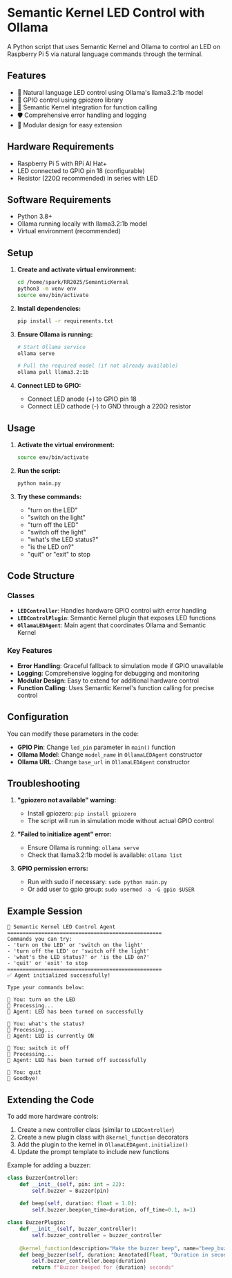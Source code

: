 # Semantic Kernel LED Control with Ollama

A Python script that uses Semantic Kernel and Ollama to control an LED on Raspberry Pi 5 via natural language commands through the terminal.

## Features

- 🤖 Natural language LED control using Ollama's llama3.2:1b model
- 🔌 GPIO control using gpiozero library
- 🧠 Semantic Kernel integration for function calling
- 🛡️ Comprehensive error handling and logging
- 🔧 Modular design for easy extension

## Hardware Requirements

- Raspberry Pi 5 with RPi AI Hat+
- LED connected to GPIO pin 18 (configurable)
- Resistor (220Ω recommended) in series with LED

## Software Requirements

- Python 3.8+
- Ollama running locally with llama3.2:1b model
- Virtual environment (recommended)

## Setup

1. **Create and activate virtual environment:**
   ```bash
   cd /home/spark/RR2025/SemanticKernal
   python3 -m venv env
   source env/bin/activate
   ```

2. **Install dependencies:**
   ```bash
   pip install -r requirements.txt
   ```

3. **Ensure Ollama is running:**
   ```bash
   # Start Ollama service
   ollama serve
   
   # Pull the required model (if not already available)
   ollama pull llama3.2:1b
   ```

4. **Connect LED to GPIO:**
   - Connect LED anode (+) to GPIO pin 18
   - Connect LED cathode (-) to GND through a 220Ω resistor

## Usage

1. **Activate the virtual environment:**
   ```bash
   source env/bin/activate
   ```

2. **Run the script:**
   ```bash
   python main.py
   ```

3. **Try these commands:**
   - "turn on the LED"
   - "switch on the light"
   - "turn off the LED"
   - "switch off the light"
   - "what's the LED status?"
   - "is the LED on?"
   - "quit" or "exit" to stop

## Code Structure

### Classes

- **`LEDController`**: Handles hardware GPIO control with error handling
- **`LEDControlPlugin`**: Semantic Kernel plugin that exposes LED functions
- **`OllamaLEDAgent`**: Main agent that coordinates Ollama and Semantic Kernel

### Key Features

- **Error Handling**: Graceful fallback to simulation mode if GPIO unavailable
- **Logging**: Comprehensive logging for debugging and monitoring
- **Modular Design**: Easy to extend for additional hardware control
- **Function Calling**: Uses Semantic Kernel's function calling for precise control

## Configuration

You can modify these parameters in the code:

- **GPIO Pin**: Change `led_pin` parameter in `main()` function
- **Ollama Model**: Change `model_name` in `OllamaLEDAgent` constructor
- **Ollama URL**: Change `base_url` in `OllamaLEDAgent` constructor

## Troubleshooting

1. **"gpiozero not available" warning:**
   - Install gpiozero: `pip install gpiozero`
   - The script will run in simulation mode without actual GPIO control

2. **"Failed to initialize agent" error:**
   - Ensure Ollama is running: `ollama serve`
   - Check that llama3.2:1b model is available: `ollama list`

3. **GPIO permission errors:**
   - Run with sudo if necessary: `sudo python main.py`
   - Or add user to gpio group: `sudo usermod -a -G gpio $USER`

## Example Session

```
🤖 Semantic Kernel LED Control Agent
==================================================
Commands you can try:
- 'turn on the LED' or 'switch on the light'
- 'turn off the LED' or 'switch off the light'
- 'what's the LED status?' or 'is the LED on?'
- 'quit' or 'exit' to stop
==================================================
✅ Agent initialized successfully!

Type your commands below:

🔹 You: turn on the LED
🤔 Processing...
🤖 Agent: LED has been turned on successfully

🔹 You: what's the status?
🤔 Processing...
🤖 Agent: LED is currently ON

🔹 You: switch it off
🤔 Processing...
🤖 Agent: LED has been turned off successfully

🔹 You: quit
👋 Goodbye!
```

## Extending the Code

To add more hardware controls:

1. Create a new controller class (similar to `LEDController`)
2. Create a new plugin class with `@kernel_function` decorators
3. Add the plugin to the kernel in `OllamaLEDAgent.initialize()`
4. Update the prompt template to include new functions

Example for adding a buzzer:

```python
class BuzzerController:
    def __init__(self, pin: int = 22):
        self.buzzer = Buzzer(pin)
    
    def beep(self, duration: float = 1.0):
        self.buzzer.beep(on_time=duration, off_time=0.1, n=1)

class BuzzerPlugin:
    def __init__(self, buzzer_controller):
        self.buzzer_controller = buzzer_controller
    
    @kernel_function(description="Make the buzzer beep", name="beep_buzzer")
    def beep_buzzer(self, duration: Annotated[float, "Duration in seconds"] = 1.0):
        self.buzzer_controller.beep(duration)
        return f"Buzzer beeped for {duration} seconds"
```
